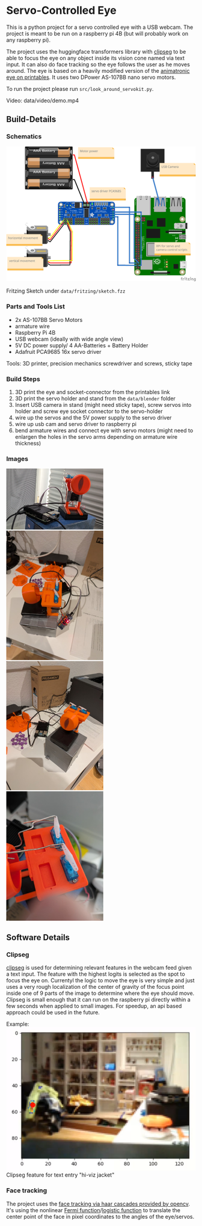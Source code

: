 # Servo-Controlled Eye

This is a python project for a servo controlled eye with a USB webcam. The project is meant to be run on a raspberry pi 4B (but will probably work on any raspberry pi).

The project uses the huggingface transformers library with [clipseg](https://huggingface.co/docs/transformers/model_doc/clipseg) to be able to focus the eye on any object inside its vision cone named via text input.
It can also do face tracking so the eye follows the user as he moves around.
The eye is based on a heavily modified version of the [animatronic eye on printables](https://www.printables.com/model/278169-animatronic-eye). It uses two DPower AS-107BB nano servo motors.

To run the project please run `src/look_around_servokit.py`.

Video:
data/video/demo.mp4


## Build-Details

### Schematics

<img src="data/fritzing/schematic.png" width="768">

Fritzing Sketch under `data/fritzing/sketch.fzz`

### Parts and Tools List

* 2x AS-107BB Servo Motors
* armature wire
* Raspberry Pi 4B
* USB webcam (ideally with wide angle view)
* 5V DC power supply/ 4 AA-Batteries + Battery Holder
* Adafruit PCA9685 16x servo driver

Tools:
3D printer, precision mechanics screwdriver and screws, sticky tape

### Build Steps
1. 3D print the eye and socket-connector from the printables link
2. 3D print the servo holder and stand from the `data/blender` folder
3. Insert USB camera in stand (might need sticky tape), screw servos into holder and screw eye socket connector to the servo-holder
4. wire up the servos and the 5V power supply to the servo driver
5. wire up usb cam and servo driver to raspberry pi
6. bend armature wires and connect eye with servo motors (might need to enlargen the holes in the servo arms depending on armature wire thickness)


### Images

<img src="data/picture/image_01.png" width="258">
<img src="data/picture/image_02.png" width="258">
<img src="data/picture/image_03.png" width="258">
<img src="data/picture/image_04.png" width="258">

## Software Details

### Clipseg
[clipseg](https://huggingface.co/docs/transformers/model_doc/clipseg) is used for determining relevant features in the webcam feed given a text input.
The feature with the highest logits is selected as the spot to focus the eye on.
Currentyl the logic to move the eye is very simple and just uses a very rough localization of the center of gravity of the focus point inside one of 9 parts of the image to determine where the eye should move.
Clipseg is small enough that it can run on the raspberry pi directly within a few seconds when applied to small images. For speedup, an api based approach could be used in the future.

Example:  
<img src="data/picture/clipseg_hiviz_jacket_example.png" width="512">  
Clipseg feature for text entry "hi-viz jacket"


### Face tracking

The project uses the [face tracking via haar cascades provided by opencv](https://docs.opencv.org/4.x/d2/d99/tutorial_js_face_detection.html). It's using the nonlinear [Fermi function](https://en.wikipedia.org/wiki/Fermi%E2%80%93Dirac_statistics)/[logistic function](https://en.wikipedia.org/wiki/Logistic_function) to translate the center point of the face in pixel coordinates to the angles of the eye/servos.
